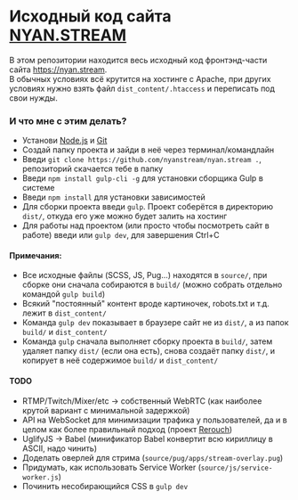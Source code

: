 # Исходный код сайта [NYAN.STREAM](https://nyan.stream/?from=github)

В этом репозитории находится весь исходный код фронтэнд-части сайта https://nyan.stream.  
В обычных условиях всё крутится на хостинге с Apache, при других условиях нужно взять файл `dist_content/.htaccess` и переписать под свои нужды.

### И что мне с этим делать?

* Установи [Node.js](https://nodejs.org/en/download/) и [Git](https://git-scm.com/downloads)
* Создай папку проекта и зайди в неё через терминал/командлайн
* Введи `git clone https://github.com/nyanstream/nyan.stream .`, репозиторий скачается тебе в папку
* Введи `npm install gulp-cli -g` для установки сборщика Gulp в системе
* Введи `npm install` для установки зависимостей
* Для сборки проекта введи `gulp`. Проект соберётся в директорию `dist/`, откуда его уже можно будет залить на хостинг
* Для работы над проектом (или просто чтобы посмотреть сайт в работе) введи или `gulp dev`, для завершения Ctrl+C

#### Примечания:

* Все исходные файлы (SCSS, JS, Pug...) находятся в `source/`, при сборке они сначала собираются в `build/` (можно собрать отдельно командой `gulp build`)
* Всякий "постоянный" контент вроде картиночек, robots.txt и т.д. лежит в `dist_content/`
* Команда `gulp dev` показывает в браузере сайт не из `dist/`, а из папок `build/` и `dist_content/`
* Команда `gulp` сначала выполняет сборку проекта в `build/`, затем удаляет папку `dist/` (если она есть), снова создаёт папку `dist/`, и копирует в неё содержимое `build/` и `dist_content/`

#### TODO

* RTMP/Twitch/Mixer/etc -> собственный WebRTC (как наиболее крутой вариант с минимальной задержкой)
* API на WebSocket для минимизации трафика у пользователей, да и в целом как более правильный подход (проект [Rerouch](https://github.com/nyanstream/rerouch))
* UglifyJS -> Babel (минификатор Babel конвертит всю кириллицу в ASCII, надо чинить)
* Доделать оверлей для стрима (`source/pug/apps/stream-overlay.pug`)
* Придумать, как использовать Service Worker (`source/js/service-worker.js`)
* Починить несобирающийся CSS в `gulp dev`

